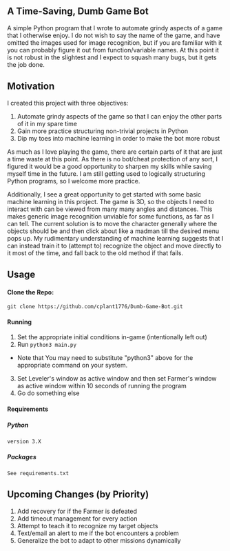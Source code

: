 ## A Time-Saving, Dumb Game Bot

A simple Python program that I wrote to automate grindy aspects of a game that I otherwise enjoy. I do not wish to say the name of the game, and have omitted the images used for image recognition, but if you are familiar with it you can probably figure it out from function/variable names. At this point it is not robust in the slightest and I expect to squash many bugs, but it gets the job done.

## Motivation

I created this project with three objectives:

1. Automate grindy aspects of the game so that I can enjoy the other parts of it in my spare time
2. Gain more practice structuring non-trivial projects in Python
3. Dip my toes into machine learning in order to make the bot more robust

As much as I love playing the game, there are certain parts of it that are just a time waste at this point. As there is no bot/cheat protection of any sort, I figured it would be a good opportunity to sharpen my skills while saving myself time in the future. I am still getting used to logically structuring Python programs, so I welcome more practice. 

Additionally, I see a great opportunity to get started with some basic machine learning in this project. The game is 3D, so the objects I need to interact with can be viewed from many many angles and distances. This makes generic image recognition unviable for some functions, as far as I can tell. The current solution is to move the character generally where the objects should be and then click about like a madman till the desired menu pops up. My rudimentary understanding of machine learning suggests that I can instead train it to (attempt to)  recognize the object and move directly to it most of the time, and fall back to the old method if that fails.

## Usage

#### Clone the Repo:
```shell
git clone https://github.com/cplant1776/Dumb-Game-Bot.git
```
#### Running

1. Set the appropriate initial conditions in-game (intentionally left out)
2. Run `python3 main.py`
* Note that You may need to substitute "python3" above for the appropriate command on your system.
3. Set Leveler's window as active window and then set Farmer's window as active window within 10 seconds of running the program
4. Go do something else

#### Requirements

##### Python
```
version 3.X
```
##### Packages

```
See requirements.txt
```



## Upcoming Changes (by Priority)

1. Add recovery for if the Farmer is defeated
2. Add timeout management for every action
3. Attempt to teach it to recognize my target objects
4. Text/email an alert to me if the bot encounters a problem
5. Generalize the bot to adapt to other missions dynamically
